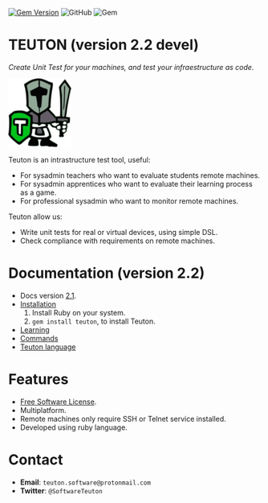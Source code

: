 
[![Gem Version](https://badge.fury.io/rb/teuton.svg)](https://badge.fury.io/rb/teuton)
![GitHub](https://img.shields.io/github/license/dvarrui/teuton)
![Gem](https://img.shields.io/gem/dv/teuton/2.1.11)


# TEUTON (version 2.2 devel)

_Create Unit Test for your machines, and
test your infraestructure as code._

![logo](./docs/images/logo.png)

Teuton is an intrastructure test tool, useful:
* For sysadmin teachers who want to evaluate students remote machines.
* For sysadmin apprentices who want to evaluate their learning process as a game.
* For professional sysadmin who want to monitor remote machines.

Teuton allow us:
* Write unit tests for real or virtual devices, using simple DSL.
* Check compliance with requirements on remote machines.

# Documentation (version 2.2)

* Docs version [2.1](https://github.com/teuton-software/teuton/tree/devel#readme).
* [Installation](https://github.com/teuton-software/teuton/tree/master/docs/install/README.md)
    1. Install Ruby on your system.
    1. `gem install teuton`, to install Teuton.
* [Learning](https://github.com/teuton-software/teuton/tree/master/docs/learn/README.md)
* [Commands](https://github.com/teuton-software/teuton/tree/master/docs/commands/README.md)
* [Teuton language](https://github.com/teuton-software/teuton/tree/master/docs/dsl/README.md)

# Features

* [Free Software License](https://github.com/teuton-software/teuton/tree/master/LICENSE).
* Multiplatform.
* Remote machines only require SSH or Telnet service installed.
* Developed using ruby language.

# Contact

* **Email**: `teuton.software@protonmail.com`
* **Twitter**: `@SoftwareTeuton`
